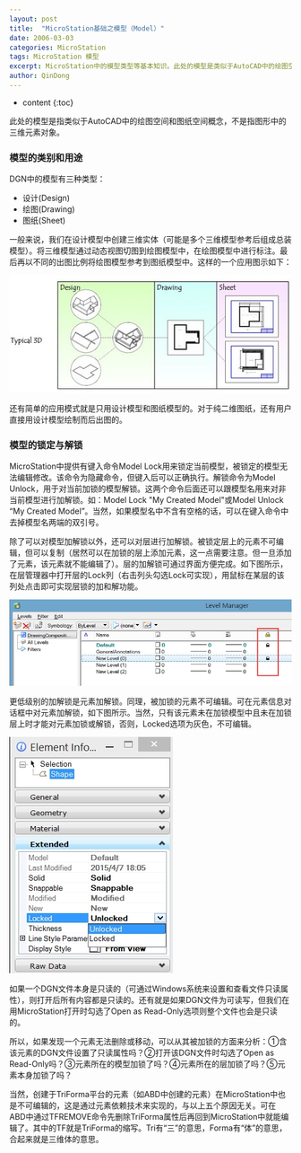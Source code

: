 ```yaml
---
layout: post
title:  "MicroStation基础之模型（Model）"
date: 2006-03-03
categories: MicroStation
tags: MicroStation 模型
excerpt: MicroStation中的模型类型等基本知识。此处的模型是类似于AutoCAD中的绘图空间和图纸空间概念，不是指图形中的三维元素对象。
author: QinDong
---
```

* content
{:toc}

此处的模型是指类似于AutoCAD中的绘图空间和图纸空间概念，不是指图形中的三维元素对象。

### 模型的类别和用途

DGN中的模型有三种类型：
- 设计(Design)
- 绘图(Drawing)
- 图纸(Sheet)

一般来说，我们在设计模型中创建三维实体（可能是多个三维模型参考后组成总装模型）。将三维模型通过动态视图切图到绘图模型中，在绘图模型中进行标注。最后再以不同的出图比例将绘图模型参考到图纸模型中。这样的一个应用图示如下：

![](/img/2022/2022-09-11-16-23-53.png)

还有简单的应用模式就是只用设计模型和图纸模型的。对于纯二维图纸，还有用户直接用设计模型绘制而后出图的。

### 模型的锁定与解锁
MicroStation中提供有键入命令Model Lock用来锁定当前模型，被锁定的模型无法编辑修改。该命令为隐藏命令，但键入后可以正确执行。解锁命令为Model Unlock，用于对当前加锁的模型解锁。这两个命令后面还可以跟模型名用来对非当前模型进行加解锁。如：Model Lock "My Created Model"或Model Unlock “My Created Model”。当然，如果模型名中不含有空格的话，可以在键入命令中去掉模型名两端的双引号。

除了可以对模型加解锁以外，还可以对层进行加解锁。被锁定层上的元素不可编辑，但可以复制（居然可以在加锁的层上添加元素，这一点需要注意。但一旦添加了元素，该元素就不能编辑了）。层的加解锁可通过界面方便完成。如下图所示，在层管理器中打开层的Lock列（右击列头勾选Lock可实现），用鼠标在某层的该列处点击即可实现层锁的加和解功能。

![](/img/2022/2022-09-11-16-24-43.png)

更低级别的加解锁是元素加解锁。同理，被加锁的元素不可编辑。可在元素信息对话框中对元素加解锁，如下图所示。当然，只有该元素未在加锁模型中且未在加锁层上时才能对元素加锁或解锁，否则，Locked选项为灰色，不可编辑。

![](/img/2022/2022-09-11-16-24-50.png)

如果一个DGN文件本身是只读的（可通过Windows系统来设置和查看文件只读属性），则打开后所有内容都是只读的。还有就是如果DGN文件为可读写，但我们在用MicroStation打开时勾选了Open  as Read-Only选项则整个文件也会是只读的。

所以，如果发现一个元素无法删除或移动，可以从其被加锁的方面来分析：①含该元素的DGN文件设置了只读属性吗？②打开该DGN文件时勾选了Open as Read-Only吗？③元素所在的模型加锁了吗？④元素所在的层加锁了吗？⑤元素本身加锁了吗？

当然，创建于TriForma平台的元素（如ABD中创建的元素）在MicroStation中也是不可编辑的，这是通过元素依赖技术来实现的，与以上五个原因无关。可在ABD中通过TFREMOVE命令先删除TriForma属性后再回到MicroStation中就能编辑了。其中的TF就是TriForma的缩写。Tri有“三”的意思，Forma有“体”的意思，合起来就是三维体的意思。
